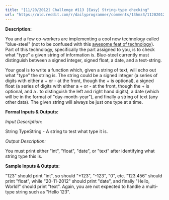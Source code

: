 ```yaml
---
title: "[11/20/2012] Challenge #113 [Easy] String-type checking"
url: "https://old.reddit.com/r/dailyprogrammer/comments/13hmz3/11202012_challenge_113_easy_stringtype_checking/"
---
```


**Description:**

You and a few co-workers are implementing a cool new technology called "blue-steel" (not to be confused with this [awesome feat of technology](http://www.youtube.com/watch?v=D519hT7-ytY)). Part of this technology, specifically the part assigned to you, is to check what "type" a given string of information is. Blue-steel currently must distinguish between a signed integer, signed float, a date, and a text-string.

Your goal is to write a function which, given a string of text, will echo out what "type" the string is. The string could be a signed integer (a series of digits with either a + or - at the front, though the + is optional), a signed float (a series of digits with either a + or - at the front, though the + is optional, and a . to distinguish the left and right hand digits), a date (which will be in the format of "day-month-year"), and finally a string of text (any other data). The given string will always be just one type at a time.

**Formal Inputs & Outputs:**

*Input Description:*

String TypeString - A string to test what type it is.

*Output Description:*

You must print either "int", "float", "date", or "text" after identifying what string type this is.

**Sample Inputs & Outputs:**

"123" should print "int", so should "+123", "-123", "0", etc. "123.456" should print "float", while "20-11-2012" should print "date", and finally "Hello, World!" should print "text". Again, you are not expected to handle a multi-type string such as "Hello 123".